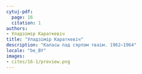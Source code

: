 ```yaml
---
cytuj-pdf:
  page: 16
  citation: 1
authors:
- Уладзімір Караткевіч
title: "Уладзімір Караткевіч"
description: "Каласы пад сярпом тваім. 1962–1964"
locale: "be_BY"
images:
- cites/16-1/preview.png
---
```

